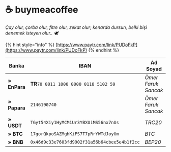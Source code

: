 # ☕ buymeacoffee

_Çay olur, çorba olur, fitre olur, zekat olur; kenarda dursun, belki bişi denemek isteyen olur.. 🕊_

{% hint style="info" %}
[https://www.paytr.com/link/PUDoFkP](https://www.paytr.com/link/PUDoFkP)
{% endhint %}

| Banka        | IBAN                                         | Ad Soyad            |
| ------------ | -------------------------------------------- | ------------------- |
| **» EnPara** | **TR**`70 0011 1000 0000 0118 5102 59`       | _Ömer Faruk Sancak_ |
| **» Papara** | `2146190740`                                 | _Ömer Faruk Sancak_ |
| **» USDT**   | `TGyt54Xiy1HyMCM1Ur3YBXUiMS56nx7nUs`         | _TRC20_             |
| **» BTC**    | `17gorQkpoSAZMghKiFS7T7pRrYWTdJoyUm`         | _BTC_               |
| **» BNB**    | `0x46d9c33e7603fd9902f31a56b64cbee5e4b1f2cc` | _BEP20_             |
